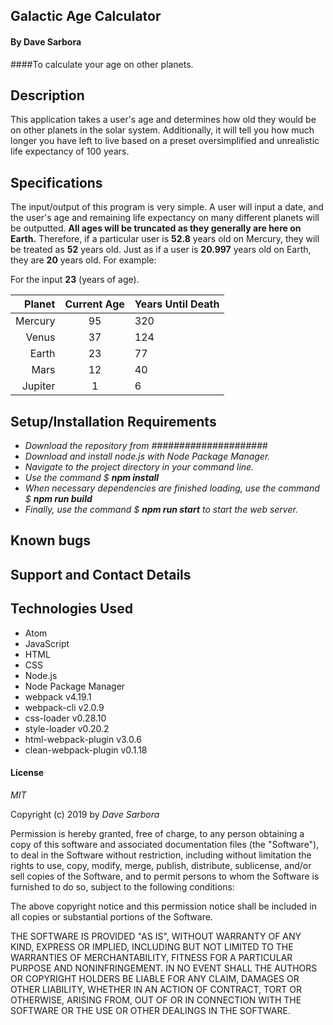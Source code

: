 ## Galactic Age Calculator
#### By Dave Sarbora
####To calculate your age on other planets.
## Description

This application takes a user's age and determines how old they would be on other planets in the solar system. Additionally, it will tell you how much longer you have left to live based on a preset oversimplified and unrealistic life expectancy of 100 years.

## Specifications

The input/output of this program is very simple. A user will input a date, and the user's age and remaining life expectancy on many different planets will be outputted.
**All ages will be truncated as they generally are here on Earth.**
Therefore, if a particular user is **52.8** years old on Mercury, they will be treated as **52** years old.
Just as if a user is **20.997** years old on Earth, they are **20** years old.
For example:

For the input **23** (years of age).

|Planet  |Current Age  |Years Until Death |
|-------:|:-----------:|:-----------------|
|Mercury |95           |320               |
|Venus   |37           |124               |
|Earth   |23           |77                |
|Mars    |12           |40                |
|Jupiter |1            |6                 |

## Setup/Installation Requirements
* _Download the repository from #####################_
* _Download and install node.js with Node Package Manager._
* _Navigate to the project directory in your command line._
* _Use the command $ **npm install**_
* _When necessary dependencies are finished loading, use the command $ **npm run build**_
* _Finally, use the command $ **npm run start** to start the web server._

## Known bugs

## Support and Contact Details

## Technologies Used
* Atom
* JavaScript
* HTML
* CSS
* Node.js
* Node Package Manager
* webpack v4.19.1
* webpack-cli v2.0.9
* css-loader v0.28.10
* style-loader v0.20.2
* html-webpack-plugin v3.0.6
* clean-webpack-plugin v0.1.18

#### License

*MIT*

Copyright (c) 2019 by *_Dave Sarbora_*

Permission is hereby granted, free of charge, to any person obtaining a copy of this software and associated documentation files (the "Software"), to deal in the Software without restriction, including without limitation the rights to use, copy, modify, merge, publish, distribute, sublicense, and/or sell copies of the Software, and to permit persons to whom the Software is furnished to do so, subject to the following conditions:

The above copyright notice and this permission notice shall be included in all copies or substantial portions of the Software.

THE SOFTWARE IS PROVIDED "AS IS", WITHOUT WARRANTY OF ANY KIND, EXPRESS OR IMPLIED, INCLUDING BUT NOT LIMITED TO THE WARRANTIES OF MERCHANTABILITY, FITNESS FOR A PARTICULAR PURPOSE AND NONINFRINGEMENT. IN NO EVENT SHALL THE AUTHORS OR COPYRIGHT HOLDERS BE LIABLE FOR ANY CLAIM, DAMAGES OR OTHER LIABILITY, WHETHER IN AN ACTION OF CONTRACT, TORT OR OTHERWISE, ARISING FROM, OUT OF OR IN CONNECTION WITH THE SOFTWARE OR THE USE OR OTHER DEALINGS IN THE SOFTWARE.

